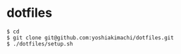 # dotfiles

```
$ cd
$ git clone git@github.com:yoshiakimachi/dotfiles.git
$ ./dotfiles/setup.sh
```
